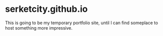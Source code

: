 # serketcity.github.io

This is going to be my temporary portfolio site, until I can find someplace to host something more impressive.